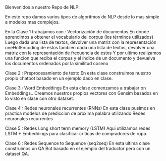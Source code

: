 Bienvenidos a nuestro Repo de NLP!

En este repo damos varios tipos de algoritmos de NLP desde lo mas simple
a modelos mas complejos.

En la Clase 1 trabajamos con : Vectorización de documentos
En donde aprendimos a obtener el vocabulario del corpus (los términos utilizados)\
Luego dada una lista de textos, devolver una matriz con la representación oneHotEncoding de estos
tambien dada una lista de textos, devolver una matriz con la representación de frecuencia de estos
Y por ultimo realizamos una funcion que reciba el corpus y el índice de un documento y devuelva los documentos ordenados por la similitud coseno

Clase 2 : Preprocesamiento de texto
En esta clase construimos nuestro propio chatbot basado en un ejemplo dado en clase.

Clase 3 : Word Embeddings
En esta clase comenzamos a trabajar on Embeddings..
Creamos nuestros propios vectores con Gensim basados en lo visto en clase con otro dataset.


Clase 4 : Redes neuronales recurrentes (RNNs)
En esta clase pusimos en practica modelos de prediccion de proxima palabra utilizando
Redes neuronales recurrentes


Clase 5 : Redes Long short term memory (LSTM)
Aqui utilizamos redes LSTM + Embeddings para clasificar críticas de compradores de ropa.

Clase 6 : Redes Sequence to Sequence (seq2seq)
En esta ultima clase construimos un QA Bot basado en el ejemplo del traductor pero con un dataset QA.